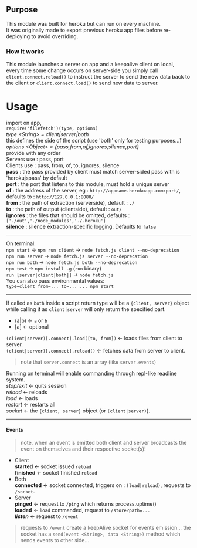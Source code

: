 ## Purpose  
This module was built for heroku but can run on every machine.  
It was originally made to export previous heroku app files before re-deploying to avoid overriding.  
  
### How it works  
This module launches a server on app and a keepalive client on local,  
every time some change occurs on server-side you simply call `client.connect.reload()` to instruct the server to send the new data back to the client or `client.connect.load()` to send new data to server.  
  
# Usage
import on app,  
`require('filefetch')(type, options)`  
*type \<String> = client|server|both*  
this defines the side of the script (use 'both' only for testing purposes...)  
*options \<Object> = {pass,from,of,ignores,silence,port}*  
provide with any order  
Servers use : pass, port  
Clients use : pass, from, of, to, ignores, silence  
**pass** : the pass provided by client must match server-sided pass with is 'herokujspass' by default  
**port** : the port that listens to this module, must hold a unique server  
**of** : the address of the server, eg : `http://appname.herokuapp.com:port/`, defaults to : `http://127.0.0.1:8080/`  
**from** : the path of extraction (serverside), default : `./`  
**to** : the path of output (clientside), default : `out/`  
**ignores** : the files that should be omitted, defaults : `['./out','./node_modules','./.heroku']`  
**silence** : silence extraction-specific logging. Defaults to `false`  
  
***
  
On terminal:  
`npm start` -> `npm run client` -> `node fetch.js client --no-deprecation`  
`npm run server` -> `node fetch.js server --no-deprecation`  
`npm run both` -> `node fetch.js both --no-deprecation`  
`npm test` -> `npm install -g` (`run` binary)  
`run [server|client|both|]` -> `node fetch.js`  
You can also pass environmental values:  
`type=client from=... to=... ... npm start`  
  
***  
  
If called as `both` inside a script return type will be a `{client, server}` object while calling it as `client|server` will only return the specified part.  
  
* (a|b) <- `a` or `b`  
* [a] <- optional  
  
`(client|server)[.connect].load([to, from])` <- loads files from client to server.  
`(client|server)[.connect].reload()` <- fetches data from server to client.  
  
> note that `server.connect` is an array (like `server.events`)  
  
Running on terminal will enable commanding through repl-like readline system.  
*stop/exit* <- quits session  
*reload* <- reloads  
*load* <- loads  
*restart* <- restarts all  
*socket* <- the `{client, server}` object (or `(client|server)`).  
  
***  
  
#### Events  
  
> note, when an event is emitted both client and server broadcasts the event on themselves and their respective socket(s)!  
  
* Client  
	**started** <- socket issued `reload`  
	**finished** <- socket finished `reload`  
* Both  
	**connected** <- socket connected, triggers on : `(load|reload)`, requests to `/socket`.  
* Server  
	**pinged** <- request to `/ping` which returns process.uptime()  
	**loaded** <- `load` commanded, request to `/store?path=...`  
	***listen*** <- request to `/event`  
  
> requests to `/event` create a keepAlive socket for events emission... the socket has a `send(event <String>, data <String>)` method which sends events to other side...